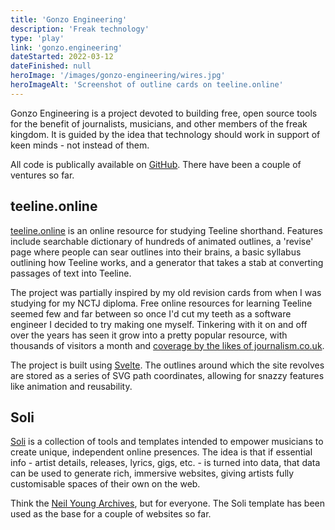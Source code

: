 ```yaml
---
title: 'Gonzo Engineering'
description: 'Freak technology'
type: 'play'
link: 'gonzo.engineering'
dateStarted: 2022-03-12
dateFinished: null
heroImage: '/images/gonzo-engineering/wires.jpg'
heroImageAlt: 'Screenshot of outline cards on teeline.online'
---
```


Gonzo Engineering is a project devoted to building free, open source tools for the benefit of journalists, musicians, and other members of the freak kingdom. It is guided by the idea that technology should work in support of keen minds - not instead of them.

All code is publically available on [GitHub](https://github.com/gonzo-engineering). There have been a couple of ventures so far.

## teeline.online

[teeline.online](https://teeline.online) is an online resource for studying Teeline shorthand. Features include searchable dictionary of hundreds of animated outlines, a 'revise' page where people can sear outlines into their brains, a basic syllabus outlining how Teeline works, and a generator that takes a stab at converting passages of text into Teeline.

The project was partially inspired by my old revision cards from when I was studying for my NCTJ diploma. Free online resources for learning Teeline seemed few and far between so once I'd cut my teeth as a software engineer I decided to try making one myself. Tinkering with it on and off over the years has seen it grow into a pretty popular resource, with thousands of visitors a month and [coverage by the likes of journalism.co.uk](https://www.journalism.co.uk/news/tool-for-journalists-teeline-online-for-learning-and-practicing-shorthand/s2/a970926/).

The project is built using [Svelte](https://svelte.dev/). The outlines around which the site revolves are stored as a series of SVG path coordinates, allowing for snazzy features like animation and reusability.

## Soli

[Soli](https://github.com/gonzo-engineering/soli) is a collection of tools and templates intended to empower musicians to create unique, independent online presences. The idea is that if essential info - artist details, releases, lyrics, gigs, etc. - is turned into data, that data can be used to generate rich, immersive websites, giving artists fully customisable spaces of their own on the web.

Think the [Neil Young Archives](https://neilyoungarchives.com/), but for everyone. The Soli template has been used as the base for a couple of websites so far.